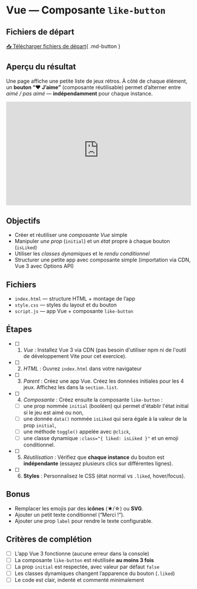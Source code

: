# Vue — Composante `like-button`

## Fichiers de départ

[📥 Télécharger fichiers de départ](./bouton-jaime-fichiers-depart.zip){ .md-button }

## Aperçu du résultat

Une page affiche une petite liste de jeux rétros. À côté de chaque élément, un **bouton “❤️ J’aime”** (composante réutilisable) permet d’alterner entre *aimé / pas aimé* — **indépendamment** pour chaque instance.

<div style="max-width: 1280px"><div style="position: relative; padding-bottom: 56.25%; height: 0; overflow: hidden;"><iframe src="https://cmontmorency365-my.sharepoint.com/personal/mariem_ouellet_cmontmorency_qc_ca/_layouts/15/embed.aspx?UniqueId=0265d69d-1b6c-407c-83b4-1e9a1a760f27&embed=%7B%22hvm%22%3Atrue%2C%22ust%22%3Atrue%7D&referrer=StreamWebApp&referrerScenario=EmbedDialog.Create" width="1280" height="720" frameborder="0" scrolling="no" allowfullscreen title="exerc-vue-bouton-jaime-apercu.mp4" style="border:none; position: absolute; top: 0; left: 0; right: 0; bottom: 0; height: 100%; max-width: 100%;"></iframe></div></div>

## Objectifs

- Créer et réutiliser une *composante Vue* simple
- Manipuler *une prop* (`initial`) et un *état* propre à chaque bouton (`isLiked`)
- Utiliser les *classes dynamiques* et le *rendu conditionnel*
- Structurer une petite app avec composante simple (importation via CDN, Vue 3 avec Options API)

## Fichiers

- `index.html` — structure HTML + montage de l’app
- `style.css` — styles du layout et du bouton
- `script.js` — app Vue + composante `like-button`

## Étapes

- [ ] 1. *Vue* : Installez Vue 3 via CDN (pas besoin d'utiliser npm ni de l'outil de développement Vite pour cet exercice).  
- [ ] 2. *HTML* : Ouvrez `index.html` dans votre navigateur 
- [ ] 3. *Parent* : Créez une app Vue. Créez les données initiales pour les 4 jeux. Affichez les dans la `section.list`.
- [ ] 4. *Composante* : Créez ensuite la composante `like-button` : 
  - [ ]  une prop nommée `initial` (booléen) qui permet d'établir l'état initial si le jeu est aimé ou non,  
  - [ ]  une donnée `data()` nommée `isLiked` qui sera égale à la valeur de la prop `initial`,  
  - [ ]  une méthode `toggle()` appelée avec `@click`,  
  - [ ]  une classe dynamique `:class="{ liked: isLiked }"` et un emoji conditionnel.  
- [ ] 5. *Réutilisation* : Vérifiez que **chaque instance** du bouton est **indépendante** (essayez plusieurs clics sur différentes lignes).  
- [ ] 6. **Styles** : Personnalisez le CSS (état normal vs `.liked`, hover/focus).

## Bonus

- Remplacer les emojis par des **icônes** (★/☆) ou **SVG**.  
- Ajouter un petit texte conditionnel (“Merci !”).  
- Ajouter une prop `label` pour rendre le texte configurable.

## Critères de complétion

- [ ] L’app Vue 3 fonctionne (aucune erreur dans la console)
- [ ] La composante `like-button` est réutilisée **au moins 3 fois**
- [ ] La prop `initial` est respectée, avec valeur par défaut `false`
- [ ] Les classes dynamiques changent l’apparence du bouton (`.liked`)
- [ ] Le code est clair, indenté et commenté minimalement
